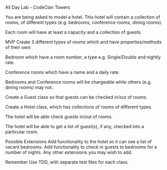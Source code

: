 All Day Lab - CodeClan Towers

You are being asked to model a hotel. This hotel will contain a collection of rooms, of different types (e.g. bedrooms, conference rooms, dining rooms).

Each room will have at least a capacity and a collection of guests.



MVP
Create 3 different types of rooms which and have properties/methods of their own:

Bedroom which have a room number, a type e.g. Single/Double and nightly rate.

Conference rooms which have a name and a daily rate.

Bedrooms and Conference rooms will be chargeable while others (e.g. dining rooms) may not.

Create a Guest class so that guests can be checked in/out of rooms.

Create a Hotel class, which has collections of rooms of different types.

The hotel will be able check guests in/out of rooms.

The hotel will be able to get a list of guest(s), if any, checked into a particular room.



Possible Extensions
Add functionality to the hotel so it can see a list of vacant bedrooms.
Add functionality to check in guests to bedrooms for a number of nights.
Any other extensions you may wish to add.


Remember
Use TDD, with separate test files for each class.